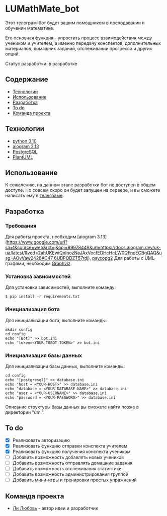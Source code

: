 # LUMathMate_bot
Этот телеграм-бот будет вашим помощником в преподавании и обучении математике.

Его основная функция - упростить процесс взаимодействия между учеником и учителем, а именно передачу конспектов, дополнительных материалов, домашних заданий, отслеживании прогресса и других опций.

Статус разработки: в разработке 

## Содержание
- [Технологии](#технологии)
- [Использование](#использование)
- [Разработка](#разработка)
- [To do](#to-do)
- [Команда проекта](#команда-проекта)

## Технологии
- [python 3.10](https://www.python.org/downloads/release/python-3100/)
- [aiogram 3.13](https://www.google.com/url?sa=t&source=web&rct=j&opi=89978449&url=https://docs.aiogram.dev/uk-ua/latest/&ved=2ahUKEwiQnInozNaJAxVocfEDHcHeLW0QFnoECBgQAQ&usg=AOvVaw2426AC47_6UBPQDZT57rdj)
- [PostgreSQL](https://www.postgresql.org/)
- [PlantUML](https://plantuml.com/)

## Использование
К сожалению, на данном этапе разработки бот не доступен в общем доступе. Но совсем скоро он будет запущен на сервере, и вы сможете написать ему в [телеграме](https://t.me/lumathmate_bot).

## Разработка
### Требования
Для работы проекта, необходим [aiogram 3.13] (https://www.google.com/url?sa=t&source=web&rct=j&opi=89978449&url=https://docs.aiogram.dev/uk-ua/latest/&ved=2ahUKEwiQnInozNaJAxVocfEDHcHeLW0QFnoECBgQAQ&usg=AOvVaw2426AC47_6UBPQDZT57rdj), [psycopg2](https://pypi.org/project/psycopg2/)
Для работы с UML-графами, необходим [Graphviz](https://graphviz.org/).

### Установка зависимостей
Для установки зависимостей, выполните команду:
```
$ pip install -r requirements.txt 
``` 

### Инициализация бота
Для инициализации бота, выполните команды:
```
mkdir config
cd config 
echo "[Bot]" >> bot.ini
echo "token=<YOUR-TGBOT-TOKEN>" >> bot.ini 
```

### Инициализация базы данных
Для инициализации базы данных, выполните команды:
```
cd config
echo "[postgresql]" >> database.ini
echo "host = <YOUR-HOST>" >> database.ini
echo "database = <YOUR-DATABASE-NAME>" >> database.ini
echo "user = <YOUR-USERNAME>" >> database.ini
echo "password = <YOUR-PASSWORD>" >> database.ini
```
Описание структуры базы данных вы сможете найти позже в директории "uml".

## To do
- [x] Реализовать авторизацию 
- [x] Реализовать функцию отправки конспекта учителем
- [x] Реализовать функцию получения конспекта учеником
- [ ] Добавить возможность добавлять новых учеников
- [ ] Добавить возможность отправлять домашние задания
- [ ] Добавить возможность отслеживания статистики
- [ ] Добавить возможность администрирования группой
- [ ] Добавить мини-игры и тренировки простых упражнений

## Команда проекта
- [Ли Любовь](https://t.me/empty_space1310) - автор идеи и разработчик